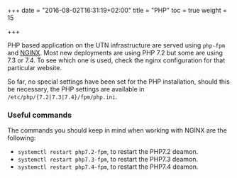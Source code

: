 +++
date = "2016-08-02T16:31:19+02:00"
title = "PHP"
toc = true
weight = 15

+++

PHP based application on the UTN infrastructure are served using `php-fpm` and
[NGINX](/server_software/nginx). Most new deployments are using PHP 7.2 but some
are using 7.3 or 7.4. To see which one is used, check the nginx configuration
for that particular website.

So far, no special settings have been set for the PHP installation, should this
be necessary, the PHP settings are available in `/etc/php/{7.2|7.3|7.4}/fpm/php.ini`.

### Useful commands
The commands you should keep in mind when working with NGINX are the following:

- `systemctl restart php7.2-fpm`, to restart the PHP7.2 deamon.
- `systemctl restart php7.3-fpm`, to restart the PHP7.3 deamon.
- `systemctl restart php7.4-fpm`, to restart the PHP7.4 deamon.
